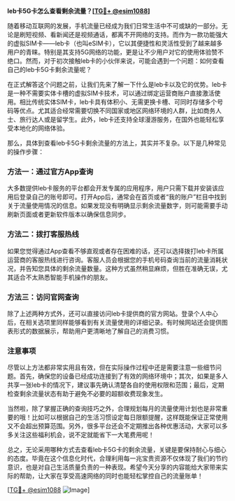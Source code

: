 **leb卡5G卡怎么查看剩余流量？[[TG💪+ @esim1088](https://t.me/s/esim1088)]**

随着移动互联网的发展，手机流量已经成为我们日常生活中不可或缺的一部分。无论是刷短视频、看新闻还是视频通话，都离不开网络的支持。而作为一款功能强大的虚拟SIM卡——leb卡（也叫eSIM卡），它以其便捷性和灵活性受到了越来越多用户的青睐。特别是其支持5G网络的功能，更是让不少用户对它的使用体验赞不绝口。然而，对于初次接触leb卡的小伙伴来说，可能会遇到一个问题：如何查看自己的leb卡5G卡剩余流量呢？

在正式解答这个问题之前，让我们先来了解一下什么是leb卡以及它的优势。leb卡是一种不需要实体卡槽的虚拟SIM卡技术，可以通过绑定运营商账户直接激活使用。相比传统实体SIM卡，leb卡具有体积小、无需更换卡槽、可同时存储多个号码等优点。尤其适合经常需要切换不同国家或地区网络环境的人群，比如商务人士、旅行达人或是留学生。此外，leb卡还支持全球漫游服务，在国外也能轻松享受本地化的网络体验。

那么，具体到查看leb卡5G卡剩余流量的方法上，其实并不复杂。以下是几种常见的操作步骤：

### 方法一：通过官方App查询
大多数提供leb卡服务的平台都会开发专属的应用程序，用户只需下载并安装该应用后登录自己的账号即可。打开App后，通常会在首页或者“我的账户”栏目中找到关于流量使用情况的信息。如果发现没有明确显示剩余流量数字，则可能需要手动刷新页面或者更新软件版本以确保信息同步。

### 方法二：拨打客服热线
如果您觉得通过App查看不够直观或者存在困难的话，还可以选择拨打leb卡所属运营商的客服热线进行咨询。客服人员会根据您的手机号码查询当前的流量消耗状况，并告知您具体的剩余流量数量。这种方式虽然稍显麻烦，但胜在准确无误，尤其适合不太熟悉智能手机操作的朋友。

### 方法三：访问官网查询
除了上述两种方式外，还可以直接访问leb卡提供商的官方网站。登录个人中心后，在相关选项里同样能够看到有关流量使用的详细记录。有时候网站还会提供图表形式的数据展示，帮助用户更清晰地了解自己的消费习惯。

### 注意事项
尽管以上方法都非常实用且有效，但在实际操作过程中还是需要注意一些细节问题。首先，确保您的设备已经成功连接到了有效的网络环境中；其次，如果是多人共享一张leb卡的情况下，建议事先确认清楚各自的使用权限和范围；最后，定期检查剩余流量状态有助于避免不必要的超额收费现象发生。

当然啦，除了掌握正确的查询技巧之外，合理规划每月的流量使用计划也是非常重要的哦！比如可以根据自己的生活习惯设定每日限额提醒，这样既能保证正常使用又不会超出预算范围。另外，很多平台还会不定期推出各种优惠活动，大家可以多多关注这些福利机会，说不定就能省下一大笔费用呢！

总之，无论采用哪种方式去查看leb卡5G卡的剩余流量，关键是要保持耐心与细心的态度。毕竟在这个信息化时代，合理利用每一兆宝贵资源不仅体现了我们的节约意识，也是对自己生活质量负责的一种表现。希望今天分享的内容能给大家带来实际的帮助，让大家在享受高速网络的同时也能轻松掌控自己的流量账单！

[[TG💪+ @esim1088](https://t.me/s/esim1088) ![Image](https://i.postimg.cc/4NQfJmqS/Snipaste-2025-05-13-00-14-12.png)]